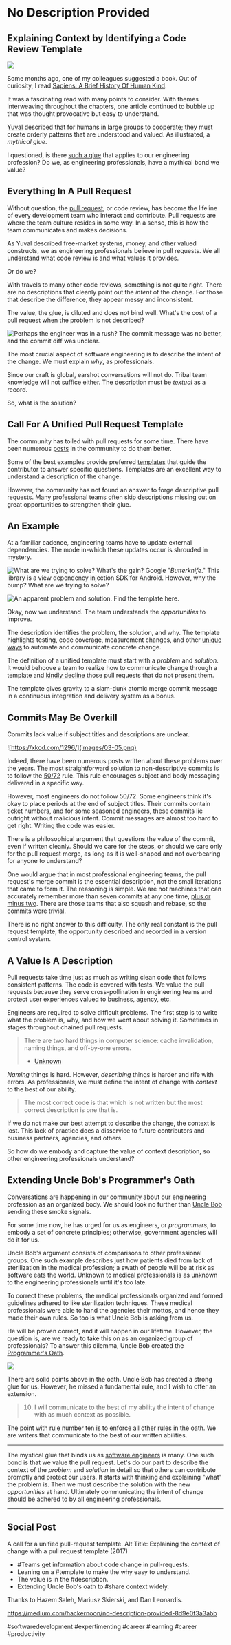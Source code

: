# No Description Provided
## Explaining Context by Identifying a Code Review Template

![](images/03-01.png)

Some months ago, one of my colleagues suggested a book. Out of curiosity, I read [Sapiens: A Brief History Of Human Kind](https://www.amazon.com/Sapiens-Humankind-Yuval-Noah-Harari/dp/0062316095).

It was a fascinating read with many points to consider. With themes interweaving throughout the chapters, one article continued to bubble up that was thought provocative but easy to understand.

[Yuval](http://www.ynharari.com/) described that for humans in large groups to cooperate; they must create orderly patterns that are understood and valued. As illustrated, a *mythical glue*.

I questioned, is there [such a glue](https://medium.com/hackernoon/software-is-unlike-construction-c0284ee4b723) that applies to our engineering profession? Do we, as engineering professionals, have a mythical bond we value?

## Everything In A Pull Request

Without question, the [pull request](https://help.github.com/articles/about-pull-requests/), or code review, has become the lifeline of every development team who interact and contribute. Pull requests are where the team culture resides in some way. In a sense, this is how the team communicates and makes decisions.

As Yuval described free-market systems, money, and other valued constructs, we as engineering professionals believe in pull requests. We all understand what code review is and what values it provides.

Or do we?

With travels to many other code reviews, something is not quite right. There are no descriptions that cleanly point out the *intent* of the change. For those that describe the difference, they appear messy and inconsistent.

The value, the glue, is diluted and does not bind well. What's the cost of a pull request when the problem is not described?

![Perhaps the engineer was in a rush? The commit message was no better, and the commit diff was unclear.](images/03-02.png)

The most crucial aspect of software engineering is to describe the intent of the change. We must explain *why*, as professionals.

Since our craft is global, earshot conversations will not do. Tribal team knowledge will not suffice either. The description must be *textual* as a record.

So, what is the solution?

## Call For A Unified Pull Request Template

The community has toiled with pull requests for some time. There have been numerous [posts](https://medium.com/google-developer-experts/a-comprehensive-introduction-to-perform-an-efficient-android-code-review-75975ccaa20a) in the community to do them better.

Some of the best examples provide preferred [templates](https://github.com/blog/2111-issue-and-pull-request-templates) that guide the contributor to answer specific questions. Templates are an excellent way to understand a description of the change.

However, the community has not found an answer to forge descriptive pull requests. Many professional teams often skip descriptions missing out on great opportunities to strengthen their glue.

## An Example

At a familiar cadence, engineering teams have to update external dependencies. The mode in-which these updates occur is shrouded in mystery.

![What are we trying to solve? What's the gain?](images/03-03.png) Google "*Butterknife*." This library is a view dependency injection SDK for Android. However, why the bump? What are we trying to solve?

![An apparent problem and solution. Find the template [here](https://gist.github.com/solidi/6be9d733b40fd1b40d5f2d7c745d731b).](images/03-04.png) 

Okay, now we understand. The team understands the *opportunities* to improve.

The description identifies the problem, the solution, and why. The template highlights testing, code coverage, measurement changes, and other [unique ways](https://medium.com/square-corner-blog/surfacing-hidden-change-to-pull-requests-6a371266e479) to automate and communicate concrete change.

The definition of a unified template must start with a *problem* and *solution*. It would behoove a team to realize how to communicate change through a template and [kindly decline](https://www.jeffgeerling.com/blog/2016/why-i-close-prs-oss-project-maintainer-notes) those pull requests that do not present them.

The template gives gravity to a slam-dunk atomic merge commit message in a continuous integration and delivery system as a bonus.

## Commits May Be Overkill

Commits lack value if subject titles and descriptions are unclear.

![https://xkcd.com/1296/](images/03-05.png)

Indeed, there have been numerous posts written about these problems over the years. The most straightforward solution to non-descriptive commits is to follow the [50/72](https://stackoverflow.com/questions/2290016/git-commit-messages-50-72-formatting) rule. This rule encourages subject and body messaging delivered in a specific way.

However, most engineers do not follow 50/72. Some engineers think it's okay to place periods at the end of subject titles. Their commits contain ticket numbers, and for some seasoned engineers, these commits lie outright without malicious intent. Commit messages are almost too hard to get right. Writing the code was easier.

There is a philosophical argument that questions the value of the commit, even if written cleanly. Should we care for the steps, or should we care only for the pull request merge, as long as it is well-shaped and not overbearing for anyone to understand?

One would argue that in most professional engineering teams, the pull request's merge commit is the essential description, not the small iterations that came to form it. The reasoning is simple. We are not machines that can accurately remember more than seven commits at any one time, [plus or minus two](https://en.wikipedia.org/wiki/The_Magical_Number_Seven,_Plus_or_Minus_Two). There are those teams that also squash and rebase, so the commits were trivial.

There is no right answer to this difficulty. The only real constant is the pull request template, the opportunity described and recorded in a version control system.

## A Value Is A Description

Pull requests take time just as much as writing clean code that follows consistent patterns. The code is covered with tests. We value the pull requests because they serve cross-pollination in engineering teams and protect user experiences valued to business, agency, etc.

Engineers are required to solve difficult problems. The first step is to write what the problem is, why, and how we went about solving it. Sometimes in stages throughout chained pull requests.

> There are two hard things in computer science: cache invalidation, naming things, and off-by-one errors.
> - [Unknown](https://twitter.com/codinghorror/status/506010907021828096?lang=en)

*Naming* things is hard. However, *describing* things is harder and rife with errors. As professionals, we must define the intent of change with *context* to the best of our ability.

> The most correct code is that which is not written but the most correct description is one that is.

If we do not make our best attempt to describe the change, the context is lost. This lack of practice does a disservice to future contributors and business partners, agencies, and others.

So how do we embody and capture the value of context description, so other engineering professionals understand?

## Extending Uncle Bob's Programmer's Oath

Conversations are happening in our community about our engineering profession as an organized body. We should look no further than [Uncle Bob](https://sites.google.com/site/unclebobconsultingllc/) sending these smoke signals.

For some time now, he has urged for us as engineers, or *programmers*, to embody a set of concrete principles; otherwise, government agencies will do it for us.

Uncle Bob's argument consists of comparisons to other professional groups. One such example describes just how patients died from lack of sterilization in the medical profession; a swath of people will be at risk as software eats the world. Unknown to medical professionals is as unknown to the engineering professionals until it's too late.

To correct these problems, the medical professionals organized and formed guidelines adhered to like sterilization techniques. These medical professionals were able to hand the agencies their mottos, and hence they made their own rules. So too is what Uncle Bob is asking from us.

He will be proven correct, and it will happen in our lifetime. However, the question is, are we ready to take this on as an organized group of professionals? To answer this dilemma, Uncle Bob created the [Programmer's Oath](http://blog.cleancoder.com/uncle-bob/2015/11/18/TheProgrammersOath.html).

![](images/03-06.png)

There are solid points above in the oath. Uncle Bob has created a strong glue for us. However, he missed a fundamental rule, and I wish to offer an extension.

> 10. I will communicate to the best of my ability the intent of change with as much context as possible.

The point with rule number ten is to enforce all other rules in the oath. We are writers that communicate to the best of our written abilities.

---

The mystical glue that binds us as [software engineers](https://dev.to/solidi/what-is-a-software-engineer-anyway-3fb2) is many. One such bond is that we value the pull request. Let's do our part to describe the context of the *problem* and *solution* in detail so that others can contribute promptly and protect our users. It starts with thinking and explaining "what" the problem is. Then we must describe the solution with the new *opportunities* at hand. Ultimately communicating the intent of change should be adhered to by all engineering professionals.

---

## Social Post

A call for a unified pull-request template.
Alt Title: Explaining the context of change with a pull request template (2017)

- #Teams get information about code change in pull-requests.
- Leaning on a #template to make the why easy to understand.
- The value is in the #description.
- Extending Uncle Bob's oath to #share context widely.

Thanks to Hazem Saleh, Mariusz Skierski, and Dan Leonardis. 

https://medium.com/hackernoon/no-description-provided-8d9e0f3a3abb

#softwaredevelopment #expertimenting #career #learning #career #productivity
